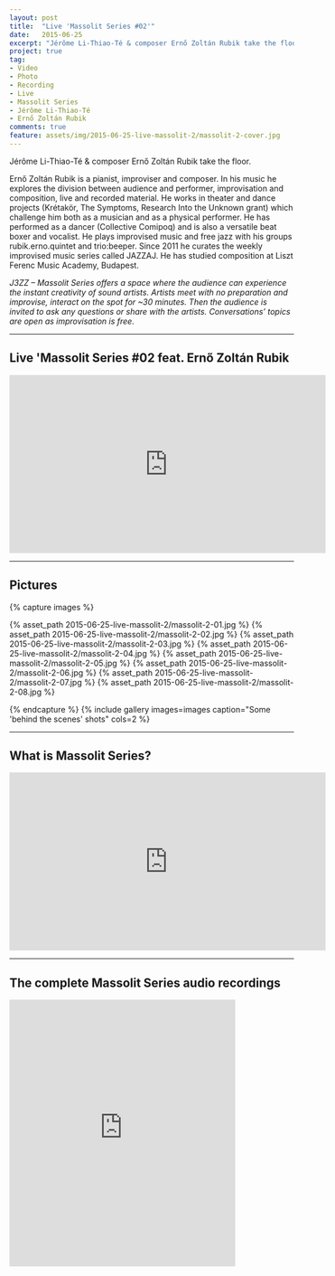 ```yaml
---
layout: post
title:  "Live 'Massolit Series #02'"
date:   2015-06-25
excerpt: "Jérôme Li-Thiao-Té & composer Ernő Zoltán Rubik take the floor. Ernő Zoltán Rubik is a pianist, improviser and composer. In his music he explores the division between audience and performer, improvisation and composition, live and recorded material."
project: true
tag:
- Video
- Photo
- Recording
- Live
- Massolit Series
- Jérôme Li-Thiao-Té
- Ernő Zoltán Rubik
comments: true
feature: assets/img/2015-06-25-live-massolit-2/massolit-2-cover.jpg
---   
```


Jérôme Li-Thiao-Té & composer Ernő Zoltán Rubik take the floor.

Ernő Zoltán Rubik is a pianist, improviser and composer. In his music he explores the division between audience and performer, improvisation and composition, live and recorded material. He works in theater and dance projects (Krétakör, The Symptoms, Research Into the Unknown grant) which challenge him both as a musician and as a physical performer. He has performed as a dancer (Collective Comipoq) and is also a versatile beat boxer and vocalist. He plays improvised music and free jazz with his groups rubik.erno.quintet and trio:beeper. Since 2011 he curates the weekly improvised music series called JAZZAJ. He has studied composition at Liszt Ferenc Music Academy, Budapest.

*J3ZZ – Massolit Series offers a space where the audience can experience the instant creativity of sound artists. Artists meet with no preparation and improvise, interact on the spot for ~30 minutes. Then the audience is invited to ask any questions or share with the artists. Conversations’ topics are open as improvisation is free.*

---

## Live 'Massolit Series #02 feat. Ernő Zoltán Rubik

<iframe width="560" height="315" src="https://www.youtube.com/embed/videoseries?list=PLSIiNC2Dc0ATwgmzrrpWDoRXqdIaqA4Xi" frameborder="0" allowfullscreen></iframe>

---

## Pictures

{% capture images %}

{% asset_path 2015-06-25-live-massolit-2/massolit-2-01.jpg %}
{% asset_path 2015-06-25-live-massolit-2/massolit-2-02.jpg %}
{% asset_path 2015-06-25-live-massolit-2/massolit-2-03.jpg %}
{% asset_path 2015-06-25-live-massolit-2/massolit-2-04.jpg %}
{% asset_path 2015-06-25-live-massolit-2/massolit-2-05.jpg %}
{% asset_path 2015-06-25-live-massolit-2/massolit-2-06.jpg %}
{% asset_path 2015-06-25-live-massolit-2/massolit-2-07.jpg %}
{% asset_path 2015-06-25-live-massolit-2/massolit-2-08.jpg %}

{% endcapture %}
{% include gallery images=images caption="Some 'behind the scenes' shots" cols=2 %}

---

## What is Massolit Series?

<iframe width="560" height="315" src="https://www.youtube.com/embed/videoseries?list=PLSIiNC2Dc0ASKku0fqbUcx51U03XoxhMP" frameborder="0" allowfullscreen></iframe>

---

## The complete Massolit Series audio recordings

<iframe style="border: 0; width: 400px; height: 472px;" src="http://bandcamp.com/EmbeddedPlayer/album=3492680959/size=large/bgcol=ffffff/linkcol=0687f5/artwork=small/transparent=true/" seamless><a href="http://music.jeromelithiaote.com/album/massolit-series-live">MASSOLIT SERIES (Live) by J3ZZ</a></iframe>
